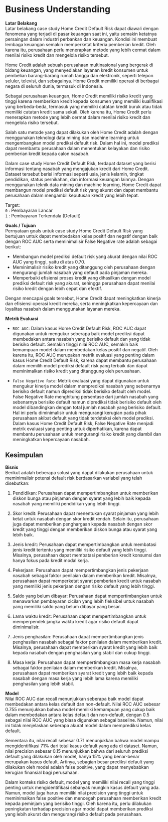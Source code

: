# Business Understanding

**Latar Belakang**  
Latar belakang case study Home Credit Default Risk dapat diawali dengan fenomena yang terjadi di pasar keuangan saat ini, yaitu semakin ketatnya persaingan dalam industri perbankan dan keuangan. Kondisi ini membuat lembaga keuangan semakin memperketat kriteria pemberian kredit. Oleh karena itu, perusahaan perlu menerapkan metode yang lebih cermat dalam menilai risiko kredit dan mengelola risiko tersebut.

Home Credit adalah sebuah perusahaan multinasional yang bergerak di bidang keuangan, yang menyediakan layanan kredit konsumen untuk pembelian barang-barang rumah tangga dan elektronik, seperti telepon seluler, televisi, dan sebagainya. Home Credit memiliki operasi di berbagai negara di seluruh dunia, termasuk di Indonesia.

Sebagai perusahaan keuangan, Home Credit memiliki risiko kredit yang tinggi karena memberikan kredit kepada konsumen yang memiliki kualifikasi yang berbeda-beda, termasuk yang memiliki catatan kredit buruk atau tidak memiliki catatan kredit sama sekali. Oleh karena itu, Home Credit perlu menerapkan metode yang lebih cermat dalam menilai risiko kredit dan mengelola risiko tersebut.

Salah satu metode yang dapat dilakukan oleh Home Credit adalah dengan menggunakan teknologi data mining dan machine learning untuk mengembangkan model prediksi default risk. Dalam hal ini, model prediksi dapat membantu perusahaan dalam menentukan kelayakan dan risiko pemberian kredit kepada calon nasabah.

Dalam case study Home Credit Default Risk, terdapat dataset yang berisi informasi tentang nasabah yang mengajukan kredit dari Home Credit. Dataset tersebut berisi informasi seperti usia, jenis kelamin, tingkat pendidikan, status pernikahan, dan informasi keuangan lainnya. Dengan menggunakan teknik data mining dan machine learning, Home Credit dapat membangun model prediksi default risk yang akurat dan dapat membantu perusahaan dalam mengambil keputusan kredit yang lebih tepat.

Target:  
`0` : Pembayaran Lancar  
`1` : Pembayaran Terkendala (Default)


**Goals / Tujuan**  
Pernyataan goals untuk case study Home Credit Default Risk yang bertujuan untuk dapat membedakan kelas positif dan negatif dengan baik dengan ROC AUC serta meminimalisir False Negative rate adalah sebagai berikut:

- Membangun model prediksi default risk yang akurat dengan nilai ROC AUC yang tinggi, yaitu di atas 0.70.
- Meminimalisir risiko kredit yang ditanggung oleh perusahaan dengan mengurangi jumlah nasabah yang default pada pinjaman mereka.
- Memperbaiki efisiensi proses kredit yang dihasilkan dengan model prediksi default risk yang akurat, sehingga perusahaan dapat menilai risiko kredit dengan lebih cepat dan efektif.  

Dengan mencapai goals tersebut, Home Credit dapat meningkatkan kinerja dan efisiensi operasi kredit mereka, serta meningkatkan kepercayaan dan loyalitas nasabah dalam menggunakan layanan mereka.

**Metrik Evaluasi**  
- `ROC AUC`: Dalam kasus Home Credit Default Risk, ROC AUC dapat digunakan untuk mengukur seberapa baik model prediksi dapat membedakan antara nasabah yang berisiko default dan yang tidak berisiko default. Semakin tinggi nilai ROC AUC, semakin baik kemampuan model dalam membedakan kelas positif dan negatif.
    Oleh karena itu, ROC AUC merupakan metrik evaluasi yang penting dalam kasus Home Credit Default Risk, karena dapat membantu perusahaan dalam memilih model prediksi default risk yang terbaik dan dapat meminimalkan risiko kredit yang ditanggung oleh perusahaan.
    
- `False Negative Rate`: Metrik evaluasi yang dapat digunakan untuk mengukur kinerja model dalam memprediksi nasabah yang sebenarnya berisiko default namun diprediksi tidak berisiko default oleh model. False Negative Rate menghitung persentase dari jumlah nasabah yang sebenarnya berisiko default namun diprediksi tidak berisiko default oleh model dibandingkan dengan total jumlah nasabah yang berisiko default. Hal ini perlu diminimalisir untuk mengurangi kerugian pada pihak perusahaan akibat default yang tidak terdeteksi oleh model prediksi. Dalam kasus Home Credit Default Risk, False Negative Rate menjadi metrik evaluasi yang penting untuk diperhatikan, karena dapat membantu perusahaan untuk mengurangi risiko kredit yang diambil dan meningkatkan kepercayaan nasabah.

## Kesimpulan

**Bisnis**  
Berikut adalah beberapa solusi yang dapat dilakukan perusahaan untuk meminimalisir potensi default risk berdasarkan variabel yang telah disebutkan:

1. Pendidikan: Perusahaan dapat mempertimbangkan untuk memberikan diskon bunga atau pinjaman dengan syarat yang lebih baik kepada nasabah yang memiliki pendidikan yang lebih tinggi.

2. Skor kredit: Perusahaan dapat menentukan syarat pinjaman yang lebih ketat untuk nasabah dengan skor kredit rendah. Selain itu, perusahaan juga dapat memberikan penghargaan kepada nasabah dengan skor kredit yang tinggi dengan memberikan diskon bunga atau syarat yang lebih baik.

3. Jenis kredit: Perusahaan dapat mempertimbangkan untuk membatasi jenis kredit tertentu yang memiliki risiko default yang lebih tinggi. Misalnya, perusahaan dapat membatasi pemberian kredit konsumsi dan hanya fokus pada kredit modal kerja.

4. Pekerjaan: Perusahaan dapat mempertimbangkan jenis pekerjaan nasabah sebagai faktor penilaian dalam memberikan kredit. Misalnya, perusahaan dapat memperketat syarat pemberian kredit untuk nasabah yang memiliki jenis pekerjaan dengan risiko default yang lebih tinggi.

5. Saldo yang belum dibayar: Perusahaan dapat mempertimbangkan untuk menawarkan pembayaran cicilan yang lebih fleksibel untuk nasabah yang memiliki saldo yang belum dibayar yang besar.

6. Lama waktu kredit: Perusahaan dapat mempertimbangkan untuk memperpendek jangka waktu kredit agar risiko default dapat diminimalisir.

7. Jenis penghasilan: Perusahaan dapat mempertimbangkan jenis penghasilan nasabah sebagai faktor penilaian dalam memberikan kredit. Misalnya, perusahaan dapat memberikan syarat kredit yang lebih baik kepada nasabah dengan penghasilan yang stabil dan cukup tinggi.

8. Masa kerja: Perusahaan dapat mempertimbangkan masa kerja nasabah sebagai faktor penilaian dalam memberikan kredit. Misalnya, perusahaan dapat memberikan syarat kredit yang lebih baik kepada nasabah dengan masa kerja yang lebih lama karena memiliki penghasilan yang lebih stabil.

**Model**  
Nilai ROC AUC dan recall menunjukkan seberapa baik model dapat membedakan antara kelas default dan non-default. Nilai ROC AUC sebesar 0.755 menunjukkan bahwa model memiliki kemampuan yang cukup baik dalam membedakan antara kelas default dan non-default, dengan 0.5 sebagai nilai ROC AUC yang biasa digunakan sebagai baseline. Namun, nilai ini tidak menjelaskan seberapa akurat model dalam memprediksi kelas default.

Sementara itu, nilai recall sebesar 0.71 menunjukkan bahwa model mampu mengidentifikasi 71% dari total kasus default yang ada di dataset. Namun, nilai precision sebesar 0.15 menunjukkan bahwa dari seluruh prediksi default yang dilakukan oleh model, hanya 15% yang benar-benar merupakan kasus default. Artinya, sebagian besar prediksi default yang dilakukan oleh model adalah false positive, yang dapat menyebabkan kerugian finansial bagi perusahaan.

Dalam konteks risiko default, model yang memiliki nilai recall yang tinggi penting untuk mengidentifikasi sebanyak mungkin kasus default yang ada. Namun, model juga harus memiliki nilai precision yang tinggi untuk meminimalkan false positive dan mencegah perusahaan memberikan kredit kepada peminjam yang berisiko tinggi. Oleh karena itu, perlu dilakukan peningkatan terhadap precision agar model dapat memberikan prediksi yang lebih akurat dan mengurangi risiko default pada perusahaan.



